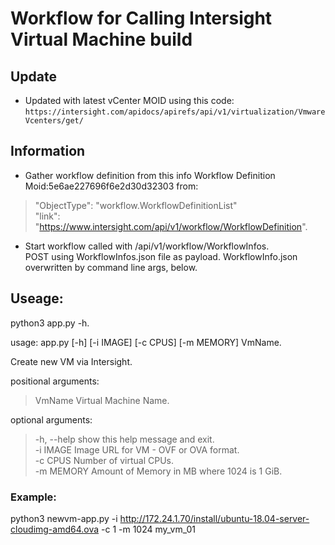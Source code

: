 # Workflow for Calling Intersight Virtual Machine build

## Update
* Updated with latest vCenter MOID using this code:
`https://intersight.com/apidocs/apirefs/api/v1/virtualization/VmwareVcenters/get/`

## Information
* Gather workflow definition from this info
Workflow Definition Moid:5e6ae227696f6e2d30d32303 from:  
>   "ObjectType": "workflow.WorkflowDefinitionList"  
>   "link": "https://www.intersight.com/api/v1/workflow/WorkflowDefinition". 
  
* Start workflow called with /api/v1/workflow/WorkflowInfos.  
POST using WorkflowInfos.json file as payload. 
WorkflowInfo.json overwritten by command line args, below.  
  
## Useage:  
python3 app.py -h.  
   
usage: app.py [-h] [-i IMAGE] [-c CPUS] [-m MEMORY] VmName. 
  
Create new VM via Intersight.  
  
positional arguments:  
>  VmName      Virtual Machine Name. 
  
optional arguments:    
> -h, --help  show this help message and exit.   
> -i IMAGE    Image URL for VM - OVF or OVA format.   
> -c CPUS     Number of virtual CPUs.   
> -m MEMORY   Amount of Memory in MB where 1024 is 1 GiB.   

### Example:
python3 newvm-app.py -i http://172.24.1.70/install/ubuntu-18.04-server-cloudimg-amd64.ova -c 1 -m 1024 my_vm_01
